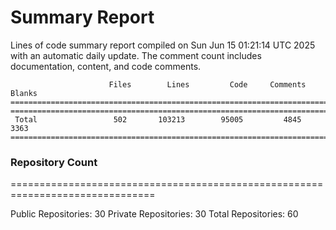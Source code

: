 # Summary Report
Lines of code summary report compiled on Sun Jun 15 01:21:14 UTC 2025 with an automatic daily update. The comment count includes documentation, content, and code comments.
```
                      Files        Lines         Code     Comments       Blanks
===============================================================================
===============================================================================
 Total                 502       103213        95005         4845         3363
===============================================================================
```

### Repository Count
===============================================================================

Public Repositories: 30
Private Repositories: 30
Total Repositories: 60

